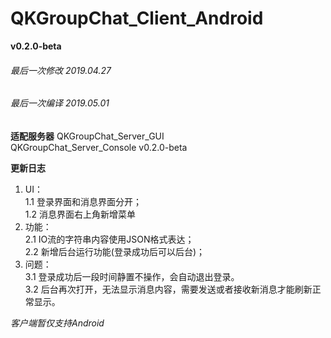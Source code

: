 # QKGroupChat_Client_Android
**v0.2.0-beta**

###### 最后一次修改 2019.04.27
###### 最后一次编译 2019.05.01

**适配服务器**
QKGroupChat_Server_GUI<br>
QKGroupChat_Server_Console v0.2.0-beta<br>

**更新日志**<br>
1. UI：<br>
    1.1 登录界面和消息界面分开；<br>
    1.2 消息界面右上角新增菜单<br>
2. 功能：<br>
    2.1 IO流的字符串内容使用JSON格式表达；<br>
    2.2 新增后台运行功能(登录成功后可以后台)；<br>
3. 问题：<br>
	3.1 登录成功后一段时间静置不操作，会自动退出登录。<br>
	3.2 后台再次打开，无法显示消息内容，需要发送或者接收新消息才能刷新正常显示。

*客户端暂仅支持Android*
